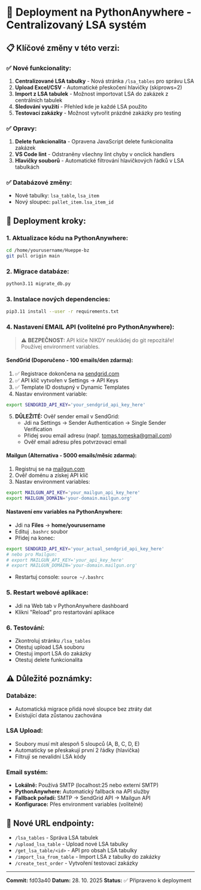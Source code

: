 # 🚀 Deployment na PythonAnywhere - Centralizovaný LSA systém

## 📋 Klíčové změny v této verzi:

### ✅ **Nové funkcionality:**
1. **Centralizované LSA tabulky** - Nová stránka `/lsa_tables` pro správu LSA
2. **Upload Excel/CSV** - Automatické přeskočení hlavičky (skiprows=2)
3. **Import z LSA tabulek** - Možnost importovat LSA do zakázek z centrálních tabulek
4. **Sledování využití** - Přehled kde je každé LSA použito
5. **Testovací zakázky** - Možnost vytvořit prázdné zakázky pro testing

### ✅ **Opravy:**
1. **Delete funkcionalita** - Opravena JavaScript delete funkcionalita zakázek
2. **VS Code lint** - Odstraněny všechny lint chyby v onclick handlers
3. **Hlavičky souborů** - Automatické filtrování hlavičkových řádků v LSA tabulkách

### ✅ **Databázové změny:**
- Nové tabulky: `lsa_table`, `lsa_item`
- Nový sloupec: `pallet_item.lsa_item_id`

## 🔧 **Deployment kroky:**

### 1. **Aktualizace kódu na PythonAnywhere:**
```bash
cd /home/yourusername/Hueppe-bz
git pull origin main
```

### 2. **Migrace databáze:**
```bash
python3.11 migrate_db.py
```

### 3. **Instalace nových dependencies:**
```bash
pip3.11 install --user -r requirements.txt
```

### 4. **Nastavení EMAIL API (volitelné pro PythonAnywhere):**

> ⚠️ **BEZPEČNOST:** API klíče NIKDY neukládej do git repozitáře! Používej environment variables.

#### **SendGrid (Doporučeno - 100 emails/den zdarma):**
1. ✅ Registrace dokončena na [sendgrid.com](https://sendgrid.com)
2. ✅ API klíč vytvořen v Settings → API Keys
3. ✅ Template ID dostupný v Dynamic Templates
4. Nastav environment variable:
```bash
export SENDGRID_API_KEY='your_sendgrid_api_key_here'
```
5. **DŮLEŽITÉ:** Ověř sender email v SendGrid:
   - Jdi na Settings → Sender Authentication → Single Sender Verification
   - Přidej svou email adresu (např. tomas.tomeska@gmail.com)
   - Ověř email adresu přes potvrzovací email

#### **Mailgun (Alternativa - 5000 emails/měsíc zdarma):**
1. Registruj se na [mailgun.com](https://mailgun.com)
2. Ověř doménu a získej API klíč
3. Nastav environment variables:
```bash
export MAILGUN_API_KEY='your_mailgun_api_key_here'
export MAILGUN_DOMAIN='your-domain.mailgun.org'
```

#### **Nastavení env variables na PythonAnywhere:**
- Jdi na **Files** → **home/yourusername**
- Edituj `.bashrc` soubor
- Přidej na konec:
```bash
export SENDGRID_API_KEY='your_actual_sendgrid_api_key_here'
# nebo pro Mailgun:
# export MAILGUN_API_KEY='your_api_key_here'
# export MAILGUN_DOMAIN='your-domain.mailgun.org'
```
- Restartuj console: `source ~/.bashrc`

### 5. **Restart webové aplikace:**
- Jdi na Web tab v PythonAnywhere dashboard
- Klikni "Reload" pro restartování aplikace

### 6. **Testování:**
- Zkontroluj stránku `/lsa_tables`
- Otestuj upload LSA souboru
- Otestuj import LSA do zakázky
- Otestuj delete funkcionalita

## ⚠️ **Důležité poznámky:**

### **Databáze:**
- Automatická migrace přidá nové sloupce bez ztráty dat
- Existující data zůstanou zachována

### **LSA Upload:**
- Soubory musí mít alespoň 5 sloupců (A, B, C, D, E)
- Automaticky se přeskakují první 2 řádky (hlavička)
- Filtrují se nevalidní LSA kódy

### **Email systém:**
- **Lokálně:** Používá SMTP (localhost:25 nebo externí SMTP)
- **PythonAnywhere:** Automatický fallback na API služby
- **Fallback pořadí:** SMTP → SendGrid API → Mailgun API
- **Konfigurace:** Přes environment variables (volitelné)

## 🎯 **Nové URL endpointy:**
- `/lsa_tables` - Správa LSA tabulek
- `/upload_lsa_table` - Upload nové LSA tabulky
- `/get_lsa_table/<id>` - API pro obsah LSA tabulky
- `/import_lsa_from_table` - Import LSA z tabulky do zakázky
- `/create_test_order` - Vytvoření testovací zakázky

---
**Commit:** fd03a40
**Datum:** 28. 10. 2025
**Status:** ✅ Připraveno k deployment